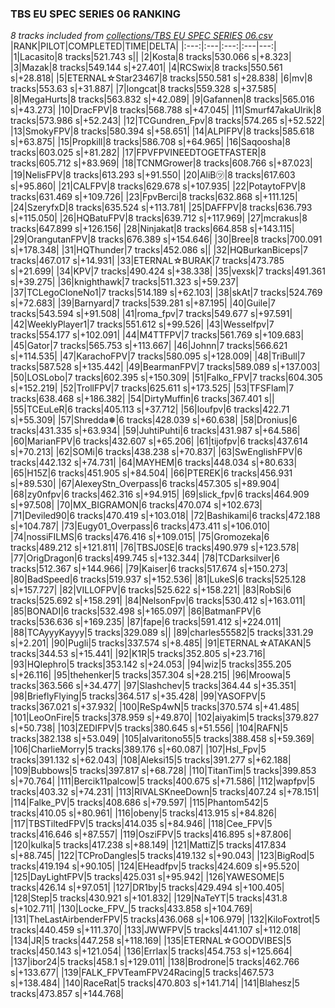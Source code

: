 ### TBS EU SPEC SERIES 06 RANKING
*8 tracks included from [collections/TBS EU SPEC SERIES 06.csv](collections/TBS%20EU%20SPEC%20SERIES%2006.csv)*
|RANK|PILOT|COMPLETED|TIME|DELTA|
|:---:|:---|:---:|:---|---:|
|1|Lacasito|8 tracks|521.743 s||
|2|Kosta|8 tracks|530.066 s|+8.323|
|3|Mazak|8 tracks|549.144 s|+27.401|
|4|RCSwix|8 tracks|550.561 s|+28.818|
|5|ETERNAL☆Star23467|8 tracks|550.581 s|+28.838|
|6|mv|8 tracks|553.63 s|+31.887|
|7|longcat|8 tracks|559.328 s|+37.585|
|8|MegaHurts|8 tracks|563.832 s|+42.089|
|9|Gafannen|8 tracks|565.016 s|+43.273|
|10|DracFPV|8 tracks|568.788 s|+47.045|
|11|Smurf47akaUlrik|8 tracks|573.986 s|+52.243|
|12|TCGundren_Fpv|8 tracks|574.265 s|+52.522|
|13|SmokyFPV|8 tracks|580.394 s|+58.651|
|14|ALPIFPV|8 tracks|585.618 s|+63.875|
|15|Propkill|8 tracks|586.708 s|+64.965|
|16|Saqoosha|8 tracks|603.025 s|+81.282|
|17|FPVFPVINEEDTOGETFASTER|8 tracks|605.712 s|+83.969|
|18|TCNMGrower|8 tracks|608.766 s|+87.023|
|19|NelisFPV|8 tracks|613.293 s|+91.550|
|20|AliB㋡|8 tracks|617.603 s|+95.860|
|21|CALFPV|8 tracks|629.678 s|+107.935|
|22|PotaytoFPV|8 tracks|631.469 s|+109.726|
|23|FpvBerci|8 tracks|632.868 s|+111.125|
|24|SzeryfxD|8 tracks|635.524 s|+113.781|
|25|DAFFPV|8 tracks|636.793 s|+115.050|
|26|HQBatuFPV|8 tracks|639.712 s|+117.969|
|27|mcrakus|8 tracks|647.899 s|+126.156|
|28|Ninjakat|8 tracks|664.858 s|+143.115|
|29|OrangutanFPV|8 tracks|676.389 s|+154.646|
|30|Bree|8 tracks|700.091 s|+178.348|
|31|HQThunder|7 tracks|452.086 s||
|32|HQBurkanBiceps|7 tracks|467.017 s|+14.931|
|33|ETERNAL☆BURAK|7 tracks|473.785 s|+21.699|
|34|KPV|7 tracks|490.424 s|+38.338|
|35|vexsk|7 tracks|491.361 s|+39.275|
|36|knighthawk|7 tracks|511.323 s|+59.237|
|37|TCLegoCloneNo1|7 tracks|514.189 s|+62.103|
|38|skAt|7 tracks|524.769 s|+72.683|
|39|Barnyard|7 tracks|539.281 s|+87.195|
|40|Guile|7 tracks|543.594 s|+91.508|
|41|roma_fpv|7 tracks|549.677 s|+97.591|
|42|WeeklyPlayer1|7 tracks|551.612 s|+99.526|
|43|Wesselfpv|7 tracks|554.177 s|+102.091|
|44|M4TTFPV|7 tracks|561.769 s|+109.683|
|45|Gator|7 tracks|565.753 s|+113.667|
|46|Johnn|7 tracks|566.621 s|+114.535|
|47|KarachoFPV|7 tracks|580.095 s|+128.009|
|48|TriBull|7 tracks|587.528 s|+135.442|
|49|BearmanFPV|7 tracks|589.089 s|+137.003|
|50|LOSLobo|7 tracks|602.395 s|+150.309|
|51|Falko_FPV|7 tracks|604.305 s|+152.219|
|52|TrollFPV|7 tracks|625.611 s|+173.525|
|53|TFSFlam|7 tracks|638.468 s|+186.382|
|54|DirtyMuffin|6 tracks|367.401 s||
|55|TCEuLeR|6 tracks|405.113 s|+37.712|
|56|loufpv|6 tracks|422.71 s|+55.309|
|57|Shredda❅|6 tracks|428.039 s|+60.638|
|58|Dronius|6 tracks|431.335 s|+63.934|
|59|JuhtiPuhti|6 tracks|431.987 s|+64.586|
|60|MarianFPV|6 tracks|432.607 s|+65.206|
|61|tijofpv|6 tracks|437.614 s|+70.213|
|62|SOMi|6 tracks|438.238 s|+70.837|
|63|SwEnglishFPV|6 tracks|442.132 s|+74.731|
|64|MAYHEM|6 tracks|448.034 s|+80.633|
|65|H15Z|6 tracks|451.905 s|+84.504|
|66|PTEREK|6 tracks|456.931 s|+89.530|
|67|AlexeyStn_Overpass|6 tracks|457.305 s|+89.904|
|68|zy0nfpv|6 tracks|462.316 s|+94.915|
|69|slick_fpv|6 tracks|464.909 s|+97.508|
|70|MX_BIGRAMON|6 tracks|470.074 s|+102.673|
|71|Deviled90|6 tracks|470.419 s|+103.018|
|72|Bashikami|6 tracks|472.188 s|+104.787|
|73|Eugy01_Overpass|6 tracks|473.411 s|+106.010|
|74|nossiFILMS|6 tracks|476.416 s|+109.015|
|75|Gromozeka|6 tracks|489.212 s|+121.811|
|76|TBSJ0SE|6 tracks|490.979 s|+123.578|
|77|OrigDragon|6 tracks|499.745 s|+132.344|
|78|TCDarksilver|6 tracks|512.367 s|+144.966|
|79|Kaiser|6 tracks|517.674 s|+150.273|
|80|BadSpeed|6 tracks|519.937 s|+152.536|
|81|LukeS|6 tracks|525.128 s|+157.727|
|82|VILLOFPV|6 tracks|525.622 s|+158.221|
|83|RobSi|6 tracks|525.692 s|+158.291|
|84|NelsonFpv|6 tracks|530.412 s|+163.011|
|85|BONADI|6 tracks|532.498 s|+165.097|
|86|BatmanFPV|6 tracks|536.636 s|+169.235|
|87|fape|6 tracks|591.412 s|+224.011|
|88|TCAyyyKayyy|5 tracks|329.089 s||
|89|charles55582|5 tracks|331.29 s|+2.201|
|90|Pugli|5 tracks|337.574 s|+8.485|
|91|ETERNAL☆ATAKAN|5 tracks|344.53 s|+15.441|
|92|K1R|5 tracks|352.805 s|+23.716|
|93|HQlephro|5 tracks|353.142 s|+24.053|
|94|wiz|5 tracks|355.205 s|+26.116|
|95|thehenker|5 tracks|357.304 s|+28.215|
|96|Mroowa|5 tracks|363.566 s|+34.477|
|97|Slashchev|5 tracks|364.44 s|+35.351|
|98|BrieflyFlying|5 tracks|364.517 s|+35.428|
|99|YASOFPV|5 tracks|367.021 s|+37.932|
|100|ReSp4wN|5 tracks|370.574 s|+41.485|
|101|LeoOnFire|5 tracks|378.959 s|+49.870|
|102|aiyakim|5 tracks|379.827 s|+50.738|
|103|ZEDIFPV|5 tracks|380.645 s|+51.556|
|104|RAFN|5 tracks|382.138 s|+53.049|
|105|alvaritono55|5 tracks|388.458 s|+59.369|
|106|CharlieMorry|5 tracks|389.176 s|+60.087|
|107|Hsl_Fpv|5 tracks|391.132 s|+62.043|
|108|Aleksi15|5 tracks|391.277 s|+62.188|
|109|Bubbows|5 tracks|397.817 s|+68.728|
|110|TitanTim|5 tracks|399.853 s|+70.764|
|111|Bercik11palcow|5 tracks|400.675 s|+71.586|
|112|wapfpv|5 tracks|403.32 s|+74.231|
|113|RIVALSKneeDown|5 tracks|407.24 s|+78.151|
|114|Falke_PV|5 tracks|408.686 s|+79.597|
|115|Phantom542|5 tracks|410.05 s|+80.961|
|116|obeny|5 tracks|413.915 s|+84.826|
|117|TBSTiltedFPV|5 tracks|414.035 s|+84.946|
|118|Cee_FPV|5 tracks|416.646 s|+87.557|
|119|OsziFPV|5 tracks|416.895 s|+87.806|
|120|kulka|5 tracks|417.238 s|+88.149|
|121|MattiZ|5 tracks|417.834 s|+88.745|
|122|TCProDangles|5 tracks|419.132 s|+90.043|
|123|BigRod|5 tracks|419.194 s|+90.105|
|124|EHeadfpv|5 tracks|424.609 s|+95.520|
|125|DayLightFPV|5 tracks|425.031 s|+95.942|
|126|YAWESOME|5 tracks|426.14 s|+97.051|
|127|DR1by|5 tracks|429.494 s|+100.405|
|128|Step|5 tracks|430.921 s|+101.832|
|129|NaTeYT|5 tracks|431.8 s|+102.711|
|130|Locke_FPV_|5 tracks|433.858 s|+104.769|
|131|TheLastAirbenderFPV|5 tracks|436.068 s|+106.979|
|132|KiloFoxtrot|5 tracks|440.459 s|+111.370|
|133|JWWFPV|5 tracks|441.107 s|+112.018|
|134|JR|5 tracks|447.258 s|+118.169|
|135|ETERNAL☆GOODVIBES|5 tracks|450.143 s|+121.054|
|136|Errlax|5 tracks|454.753 s|+125.664|
|137|ibor24|5 tracks|458.1 s|+129.011|
|138|Brodrone|5 tracks|462.766 s|+133.677|
|139|FALK_FPVTeamFPV24Racing|5 tracks|467.573 s|+138.484|
|140|RaceRat|5 tracks|470.803 s|+141.714|
|141|Blahesz|5 tracks|473.857 s|+144.768|
